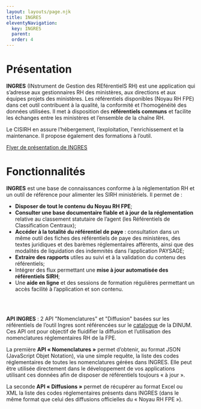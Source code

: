 ```yaml
---
layout: layouts/page.njk
title: INGRES
eleventyNavigation:
  key: INGRES
  parent:
  order: 4
---
```


# Présentation
**INGRES** (INstrument de Gestion des REférentielS RH) est une application qui s’adresse aux gestionnaires RH des ministères, aux directions et aux équipes projets des ministères. Les référentiels disponibles (Noyau RH FPE) dans cet outil contribuent à la qualité, la conformité et l’homogénéité des données utilisées. Il met à disposition des **référentiels communs** et facilite les échanges entre les ministères et l’ensemble de la chaîne RH.

Le CISIRH en assure l’hébergement, l’exploitation, l'enrichissement et la maintenance. Il propose également des formations à l’outil.

[Flyer de présentation de INGRES](/files/flyer_ingres.pdf)

# Fonctionnalités
**INGRES** est une base de connaissances conforme à la réglementation RH et un outil de référence pour alimenter les SIRH ministériels. Il permet de :

- **Disposer de tout le contenu du Noyau RH FPE**;
- **Consulter une base documentaire fiable et à jour de la réglementation** relative au classement statutaire de l’agent (les Référentiels de Classification Centraux);
- **Accéder à la totalité du référentiel de paye** : consultation dans un même outil des fiches des référentiels de paye des ministères, des textes juridiques et des barèmes réglementaires afférents, ainsi que des modalités de liquidation des indemnités dans l’application PAYSAGE;
- **Extraire des rapports** utiles au suivi et à la validation du contenu des référentiels;
- Intégrer des flux permettant une **mise à jour automatisée des référentiels SIRH**;
- Une **aide en ligne** et des sessions de formation régulières permettant un accès facilité à l’application et son contenu.
<br>
<br>

**API INGRES** : 2 API "Nomenclatures" et "Diffusion" basées sur les référentiels de l’outil Ingres sont référencées sur le [catalogue](https://api.gouv.fr) de la DINUM. Ces API ont pour objectif de fluidifier la diffusion et l’utilisation des nomenclatures réglementaires RH de la FPE.

La première **API « Nomenclatures »** permet d’obtenir, au format JSON (JavaScript Objet Notation), via une simple requête, la liste des codes réglementaires de toutes les nomenclatures gérées dans INGRES. Elle peut être utilisée directement dans le développement de vos applications utilisant ces données afin de disposer de référentiels toujours « à jour ». 

La  seconde **API « Diffusions »** permet de récupérer au format Excel ou XML la liste des codes réglementaires présents dans INGRES (dans le même format que celui des diffusions officielles du « Noyau RH FPE »).
